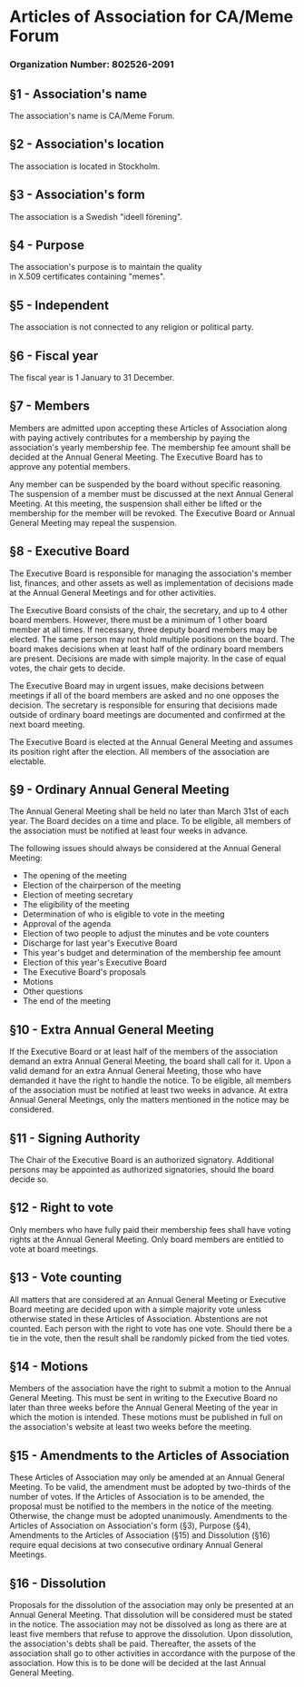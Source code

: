 # Articles of Association for CA/Meme Forum

### Organization Number: 802526-2091

## §1 - Association's name

The association's name is CA/Meme Forum.

## §2 - Association's location

The association is located in Stockholm.

## §3 - Association's form

The association is a Swedish "ideell förening".

## §4 - Purpose

The association's purpose is to maintain the quality \
in X.509 certificates containing "memes".

## §5 - Independent

The association is not connected to any religion or political party.

## §6 - Fiscal year

The fiscal year is 1 January to 31 December.

## §7 - Members

Members are admitted upon accepting these Articles of Association along with
paying actively contributes for a membership by paying the association's yearly membership fee.
The membership fee amount shall be decided at the Annual General Meeting.
The Executive Board has to approve any potential members.

Any member can be suspended by the board without specific reasoning.
The suspension of a member must be discussed at the next Annual General Meeting.
At this meeting, the suspension shall either be lifted or the membership
for the member will be revoked.
The Executive Board or Annual General Meeting may repeal the suspension.

## §8 - Executive Board

The Executive Board is responsible for managing the association's member list, finances,
and other assets as well as implementation of decisions made at the Annual General Meetings and for other activities.

The Executive Board consists of the chair, the secretary, and up to 4 other board members.
However, there must be a minimum of 1 other board member at all times.
If necessary, three deputy board members may be elected.
The same person may not hold multiple positions on the board.
The board makes decisions when at least half of the ordinary board members are present.
Decisions are made with simple majority.
In the case of equal votes, the chair gets to decide. 

The Executive Board may in urgent issues, make decisions between meetings if all
of the board members are asked and no one opposes the decision.
The secretary is responsible for ensuring that decisions made outside of
ordinary board meetings are documented and confirmed at the next board meeting.

The Executive Board is elected at the Annual General Meeting and assumes its position right after the election.
All members of the association are electable.

## §9 - Ordinary Annual General Meeting

The Annual General Meeting shall be held no later than March 31st of each year.
The Board decides on a time and place.
To be eligible, all members of the association must be notified at least four weeks in advance.

The following issues should always be considered at the Annual General Meeting:

- The opening of the meeting
- Election of the chairperson of the meeting
- Election of meeting secretary
- The eligibility of the meeting
- Determination of who is eligible to vote in the meeting
- Approval of the agenda
- Election of two people to adjust the minutes and be vote counters
- Discharge for last year's Executive Board
- This year's budget and determination of the membership fee amount
- Election of this year's Executive Board
- The Executive Board's proposals
- Motions
- Other questions
- The end of the meeting

## §10 - Extra Annual General Meeting

If the Executive Board or at least half of the members of the association demand an extra Annual General Meeting,
the board shall call for it.
Upon a valid demand for an extra Annual General Meeting, those who have demanded it have the right to handle the notice.
To be eligible, all members of the association must be notified at least two weeks in advance.
At extra Annual General Meetings, only the matters mentioned in the notice may be considered.

## §11 - Signing Authority

The Chair of the Executive Board is an authorized signatory.
Additional persons may be appointed as authorized signatories, should the board decide so.

## §12 - Right to vote

Only members who have fully paid their membership fees shall have voting rights at the Annual General Meeting.
Only board members are entitled to vote at board meetings.

## §13 - Vote counting

All matters that are considered at an Annual General Meeting or Executive Board meeting are
decided upon with a simple majority vote unless otherwise stated in these Articles of Association.
Abstentions are not counted. Each person with the right to vote has one vote.
Should there be a tie in the vote, then the result shall be randomly picked from the tied votes.

## §14 - Motions

Members of the association have the right to submit a motion to the Annual General Meeting.
This must be sent in writing to the Executive Board no later than three weeks before the
Annual General Meeting of the year in which the motion is intended.
These motions must be published in full on the association's website at least two weeks before the meeting.

## §15 - Amendments to the Articles of Association

These Articles of Association may only be amended at an Annual General Meeting.
To be valid, the amendment must be adopted by two-thirds of the number of votes.
If the Articles of Association is to be amended, the proposal must be notified to the members in the notice of the meeting.
Otherwise, the change must be adopted unanimously.
Amendments to the Articles of Association on Association's form (§3), Purpose (§4),
Amendments to the Articles of Association (§15) and Dissolution (§16)
require equal decisions at two consecutive ordinary Annual General Meetings.

## §16 - Dissolution

Proposals for the dissolution of the association may only be presented at an Annual General Meeting.
That dissolution will be considered must be stated in the notice.
The association may not be dissolved as long as there are at least five members that refuse to approve the dissolution.
Upon dissolution, the association's debts shall be paid.
Thereafter, the assets of the association shall go to other activities in accordance with the purpose of the association.
How this is to be done will be decided at the last Annual General Meeting.
